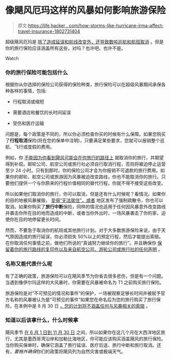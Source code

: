 # 像飓风厄玛这样的风暴如何影响旅游保险

> 原文:[https://life hacker . com/how-storms-like-hurricane-irma-affect-travel-insurance-1802731404](https://lifehacker.com/how-storms-like-hurricane-irma-affect-travel-insurance-1802731404)

超级飓风厄玛是 [除了造成延误和航线改变外，还导致数吨巡航和航班取消](http://www.latimes.com/travel/cruises/la-tr-cruises-hurricane-irma-cancellations-20170906-story.html) 。但是你的旅行保险应该涵盖所有这些，对吗？也许吧。也许不是。

Watch

### 你的旅行保险可能包括什么

根据你从你选择的保险公司获得的保险种类，旅行保险可以在超级风暴期间承保各种各样的事情，包括:

*   行程取消或缩短

*   需要酒店和餐饮的长时间延误

*   受伤和医疗运输

问题是，每个政策是不同的，所以你必须检查你买的时候有什么保障。如果您购买了**行程取消**保险(将在您的保单中注明)，只要满足某些要求，您就可以报销整个巡航、飞行或度假的费用。

例如，你 [不能因为你看到飓风可能会在你旅行的路径上](https://www.allianztravelinsurance.com/travel/planning/hurricane-insurance-coverage.htm) 就取消你的旅行，并期望得到补偿。邮轮公司、航空公司或旅行社必须自行取消行程，否则将被迫停止运营至少 24 小时。只有到那时，你的保险公司才会为你报销不可退款的旅行费用。如果你的邮轮、航空公司或旅游因为风暴被迫改变路线，你也不能取消你的旅行。只要他们提供一个与你原来的行程价值相同的替代行程，你就不得不接受这些改变。

所以如果他们取消你的旅行，你可以取消，但是还有什么时候呢？看情况。如果你的目的地被风暴摧毁， [变得“无法居住”，或者](http://www.travelinsurancereview.net/hurricane-travel-resource-center/hurricane-insurance/) 地区发布了强制疏散令，你也可以取消。如果你购买了**旅行中断**保险，同样的情况也适用于任何因风暴意外改变路线并袭击你所在目的地而造成的中断，或者当你外出时，一场风暴袭击了你的家，迫使你在目的地停留更长时间。

然而，不要急于取消你的航班或其他旅行计划。对于大多数旅游保险来说，由于天气原因造成的旅行延误，你必须损失 50%以上的预定行程，然后才能提出索赔。在你取消任何事情之前，做他们所说的“真诚努力继续你的旅行”。并且确保你 [保留着你的旅行路线的复印件以及来自航空公司、游轮公司或旅行社的任何声明](https://www.squaremouth.com/current-event-information-centers/atlantic-hurricane-irma-travel-insurance-information-center/travel-insurance-claims-advice-if-hurricane-irma-ruins-your-trip-explained-by-squaremouth/) 。

### 名称又能代表什么呢

有了正确的政策，旅游保险可以在飓风季节为你省去很多悲伤，但是有一个问题。当遇到像伊尔玛这样的大风暴时，你需要在风暴被命名为 T1 之前购买旅行保险。

旅游保险是对“不可预见的情况和事件”的保护，一场被观察足够长时间并被赋予官方名称的风暴被认为是“可预见的事件”如果您在命名后为您的旅行购买了旅行保险，在本例中是 8 月 30 日 [，您的计划将不涵盖任何与风暴相关的索赔](https://www.squaremouth.com/current-event-information-centers/events/atlantic-hurricane-irma-travel-insurance-information-center/) 。

### 知道以后该拿什么，什么时候拿

飓风季节 [在 6 月 1 日到 11 月 30 日](https://www.insuremytrip.com/insuring-your-trip/hurricane-season/) 之间，所以如果你在这几个月在大西洋地区旅行，尤其是墨西哥湾沿岸和加勒比海地区，你可能应该购买涵盖飓风的旅行保险。当你购买保单时，确保它涵盖了旅行延误、医疗后送、旅行中断和旅行取消。还有，*要格外确保*你们的政策将飓风列为自然灾害或极端天气。
